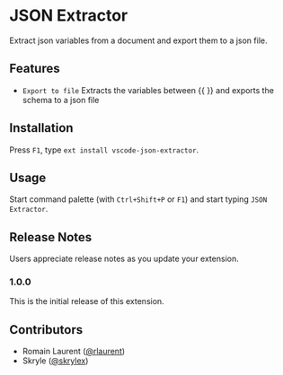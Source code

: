 # JSON Extractor

Extract json variables from a document and export them to a json file.

## Features

* `Export to file` Extracts the variables between {{ }} and exports the schema to a json file

## Installation

Press `F1`, type `ext install vscode-json-extractor`.

## Usage

Start command palette (with `Ctrl+Shift+P` or `F1`) and start typing `JSON Extractor`.

## Release Notes

Users appreciate release notes as you update your extension.

### 1.0.0

This is the initial release of this extension.

## Contributors
- Romain Laurent ([@rlaurent](https://github.com/rlaurent))
- Skryle ([@skrylex](https://github.com/Skrylex))
